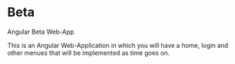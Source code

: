 # Beta

Angular Beta Web-App

This is an Angular Web-Application in which you will have a home, login and other
menues that will be implemented as time goes on.
